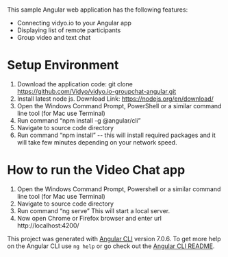 #  

This sample Angular web application has the following features:

* Connecting vidyo.io to your Angular app
* Displaying list of remote participants
* Group video and text chat

# Setup Environment

1.	Download the application code: git clone https://github.com/Vidyo/vidyo.io-groupchat-angular.git
2.	Install latest node js.
Download Link: https://nodejs.org/en/download/
3.	Open the Windows Command Prompt, PowerShell or a similar command line tool (for Mac use Terminal)
4.	Run command 
“npm install -g @angular/cli”
5.	Navigate to source code directory 
6.	Run command 
“npm install” -- this will install required packages and it will take few minutes depending on your network speed.

# How to run the Video Chat app 
1.	Open the Windows Command Prompt, Powershell or a similar command line tool (for Mac use Terminal)
2.	Navigate to source code directory
3.	Run command 
“ng serve” 
This will start a local server.
4.	Now open Chrome or Firefox browser and enter url http://localhost:4200/







This project was generated with [Angular CLI](https://github.com/angular/angular-cli) version 7.0.6.
To get more help on the Angular CLI use `ng help` or go check out the [Angular CLI README](https://github.com/angular/angular-cli/blob/master/README.md).
